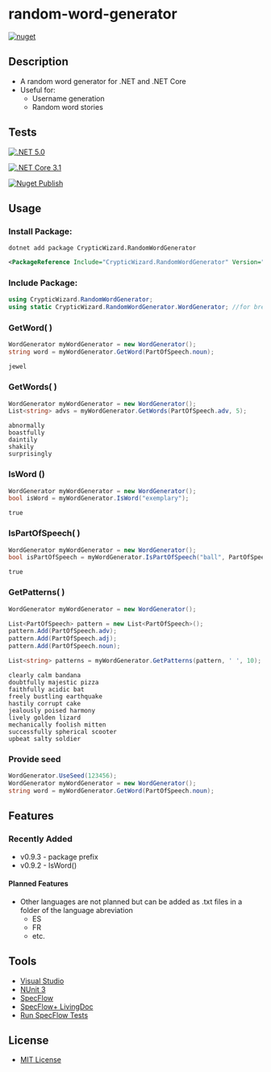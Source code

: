 # random-word-generator
[![nuget](https://img.shields.io/badge/nuget-v0.9.3-blue)](https://www.nuget.org/packages/CrypticWizard.RandomWordGenerator)
## Description
* A random word generator for .NET and .NET Core
* Useful for:
  * Username generation
  * Random word stories
## Tests
[![.NET 5.0](https://github.com/cryptic-wizard/random-word-generator/actions/workflows/dotnet.yml/badge.svg)](https://github.com/cryptic-wizard/random-word-generator/actions/workflows/dotnet.yml)

[![.NET Core 3.1](https://github.com/cryptic-wizard/random-word-generator/actions/workflows/dotnetcore.yml/badge.svg)](https://github.com/cryptic-wizard/random-word-generator/actions/workflows/dotnetcore.yml)

[![Nuget Publish](https://github.com/cryptic-wizard/random-word-generator/actions/workflows/nugetpublish.yml/badge.svg)](https://github.com/cryptic-wizard/random-word-generator/actions/workflows/nugetpublish.yml)

## Usage
### Install Package:
```Text
dotnet add package CrypticWizard.RandomWordGenerator
```
```xml
<PackageReference Include="CrypticWizard.RandomWordGenerator" Version="0.9.3"/>
```

### Include Package:
```C#
using CrypticWizard.RandomWordGenerator;
using static CrypticWizard.RandomWordGenerator.WordGenerator; //for brevity, not required
```

### GetWord( )
```C#
WordGenerator myWordGenerator = new WordGenerator();
string word = myWordGenerator.GetWord(PartOfSpeech.noun);
```
```Text
jewel
```

### GetWords( )
```C#
WordGenerator myWordGenerator = new WordGenerator();
List<string> advs = myWordGenerator.GetWords(PartOfSpeech.adv, 5);
```
```Text
abnormally
boastfully
daintily
shakily
surprisingly
```

### IsWord ()
```C#
WordGenerator myWordGenerator = new WordGenerator();
bool isWord = myWordGenerator.IsWord("exemplary");
```
```Text
true
```

### IsPartOfSpeech( )
```C#
WordGenerator myWordGenerator = new WordGenerator();
bool isPartOfSpeech = myWordGenerator.IsPartOfSpeech("ball", PartOfSpeech.noun);
```
```Text
true
```

### GetPatterns( )
```C#
WordGenerator myWordGenerator = new WordGenerator();

List<PartOfSpeech> pattern = new List<PartOfSpeech>();
pattern.Add(PartOfSpeech.adv);
pattern.Add(PartOfSpeech.adj);
pattern.Add(PartOfSpeech.noun);

List<string> patterns = myWordGenerator.GetPatterns(pattern, ' ', 10);
```
```Text
clearly calm bandana
doubtfully majestic pizza
faithfully acidic bat
freely bustling earthquake
hastily corrupt cake
jealously poised harmony
lively golden lizard
mechanically foolish mitten
successfully spherical scooter
upbeat salty soldier
```

### Provide seed
```C#
WordGenerator.UseSeed(123456);
WordGenerator myWordGenerator = new WordGenerator();
string word = myWordGenerator.GetWord(PartOfSpeech.noun);
```

## Features
### Recently Added
* v0.9.3 - package prefix
* v0.9.2 - IsWord()
#### Planned Features
* Other languages are not planned but can be added as .txt files in a folder of the language abreviation
  * ES
  * FR
  * etc.

## Tools
* [Visual Studio](https://visualstudio.microsoft.com/vs/)
* [NUnit 3](https://nunit.org/)
* [SpecFlow](https://specflow.org/tools/specflow/)
* [SpecFlow+ LivingDoc](https://specflow.org/tools/living-doc/)
* [Run SpecFlow Tests](https://github.com/marketplace/actions/run-specflow-tests)
## License
* [MIT License](https://github.com/cryptic-wizard/random-word-generator/blob/main/LICENSE.md)

